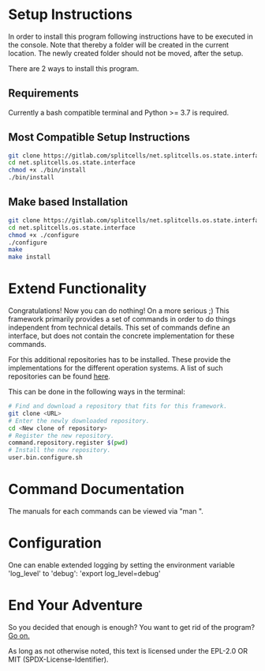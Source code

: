 # Setup Instructions
In order to install this program following instructions have to be executed in the console.
Note that thereby a folder will be created in the current location.
The newly created folder should not be moved, after the setup.

There are 2 ways to install this program.

## Requirements

Currently a bash compatible terminal and Python >= 3.7 is required.

## Most Compatible Setup Instructions
```sh
git clone https://gitlab.com/splitcells/net.splitcells.os.state.interface.git
cd net.splitcells.os.state.interface
chmod +x ./bin/install
./bin/install
```

## Make based Installation
```sh
git clone https://gitlab.com/splitcells/net.splitcells.os.state.interface.git
cd net.splitcells.os.state.interface
chmod +x ./configure
./configure
make
make install
```

# Extend Functionality

Congratulations!
Now you can do nothing!
On a more serious ;)
This framework primarily provides a set of commands in order to do things independent from technical details.
This set of commands define an interface, but does not contain the concrete implementation for these commands.

For this additional repositories has to be installed.
These provide the implementations for the different operation systems.
A list of such repositories can be found [here](http://splitcells.net/net/splitcells/martins/avots/website/2018/08/06/operation-system-state-interface.html).

This can be done in the following ways in the terminal:
```sh
# Find and download a repository that fits for this framework.
git clone <URL>
# Enter the newly downloaded repository.
cd <New clone of repository>
# Register the new repository.
command.repository.register $(pwd)
# Install the new repository.
user.bin.configure.sh
```

# Command Documentation

The manuals for each commands can be viewed via "man <command>".

# Configuration

One can enable extended logging by setting the environment variable 'log_level' to 'debug': 'export log_level=debug'

# End Your Adventure

So you decided that enough is enough?
You want to get rid of the program?
[Go on.](./uninstall.md)

As long as not otherwise noted,
this text is licensed under the EPL-2.0 OR MIT (SPDX-License-Identifier).
